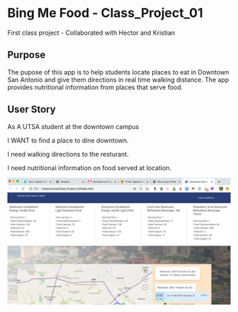 # Bing Me Food - Class_Project_01

First class project - Collaborated with Hector and Kristian

## Purpose
The pupose of this app is to help students locate places to eat in Downtown San Antonio and give them directions in real time walking distance.  The app provides nutritional information from places that serve food.

## User Story
As A UTSA student at the downtown campus

I WANT to find a place to dine downtown.  

I need walking directions to the resturant.

I need nutritional information on food served at location.

![](images/project_01.png)
